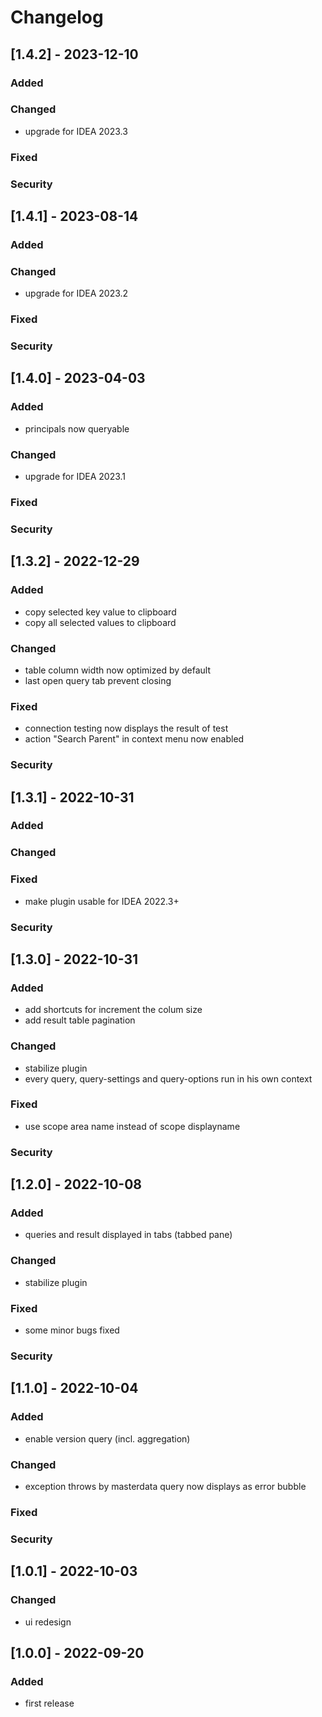 # Changelog

## [1.4.2] - 2023-12-10

### Added

### Changed

- upgrade for IDEA 2023.3

### Fixed

### Security

## [1.4.1] - 2023-08-14

### Added

### Changed

- upgrade for IDEA 2023.2

### Fixed

### Security

## [1.4.0] - 2023-04-03

### Added

- principals now queryable

### Changed

- upgrade for IDEA 2023.1

### Fixed

### Security

## [1.3.2] - 2022-12-29

### Added

- copy selected key value to clipboard
- copy all selected values to clipboard

### Changed

- table column width now optimized by default
- last open query tab prevent closing

### Fixed

- connection testing now displays the result of test
- action "Search Parent" in context menu now enabled

### Security

## [1.3.1] - 2022-10-31

### Added

### Changed

### Fixed

- make plugin usable for IDEA 2022.3+

### Security

## [1.3.0] - 2022-10-31

### Added

- add shortcuts for increment the colum size
- add result table pagination

### Changed

- stabilize plugin
- every query, query-settings and query-options run in his own context

### Fixed

- use scope area name instead of scope displayname

### Security

## [1.2.0] - 2022-10-08

### Added

- queries and result displayed in tabs (tabbed pane)

### Changed

- stabilize plugin

### Fixed

- some minor bugs fixed

### Security

## [1.1.0] - 2022-10-04

### Added

- enable version query (incl. aggregation)

### Changed

- exception throws by masterdata query now displays as error bubble

### Fixed

### Security

## [1.0.1] - 2022-10-03

### Changed

- ui redesign

## [1.0.0] - 2022-09-20

### Added

- first release
